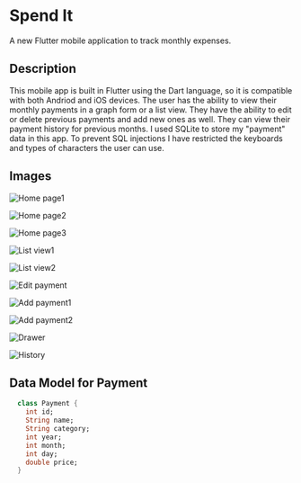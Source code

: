 # Spend It

A new Flutter mobile application to track monthly expenses.

## Description

This mobile app is built in Flutter using the Dart language, so it is compatible with both Andriod and iOS devices.
The user has the ability to view their monthly payments in a graph form or a list view. They have the ability to edit or delete previous payments and add new ones as well. They can view their payment history for previous months. I used SQLite to store my "payment" data in this app. To prevent SQL injections I have restricted the keyboards and types of characters the user can use.

## Images

![Home page1](https://drive.google.com/uc?export=view&id=1TfH9Ucab5kTDmO4PvooffoBVgnw3ePsZ)

![Home page2](https://drive.google.com/uc?export=view&id=1DiK8-hTDQorsbNgSUxK-M-9DsWpYqwTT)

![Home page3](https://drive.google.com/uc?export=view&id=1UnzXPJi9b_l5gzYaquycbtgfIjCimYaK)

![List view1](https://drive.google.com/uc?export=view&id=1Z3f2wVTAbwLx_-p3Gv7uz_UCiv6JLo3M)

![List view2](https://drive.google.com/uc?export=view&id=13v3Y7taY05jG-OWLn-6gWBjCTYtkg95N)

![Edit payment](https://drive.google.com/uc?export=view&id=1UKs896JtsSdPSwTnW-YiabbUV3sawd4A)

![Add payment1](https://drive.google.com/uc?export=view&id=1qK3H4tVvH5WQQ6ScS0pPf3TkMlDtnkTv)

![Add payment2](https://drive.google.com/uc?export=view&id=1uWF14jZGlsyyL0BbUyh9MqyJCEThevTu)

![Drawer](https://drive.google.com/uc?export=view&id=1VBHzOjhFw3Nlh8laT-3-2-qyIfAPxLJD)

![History](https://drive.google.com/uc?export=view&id=1VBb-li9lzQ2DAQ9-xd1LaVNF9sehNiUX)

## Data Model for Payment

```dart
  class Payment {
    int id;
    String name;
    String category;
    int year;
    int month;
    int day;
    double price;
  }
```


